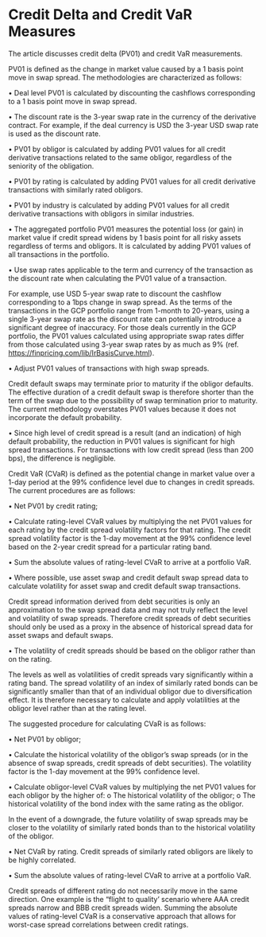 # Credit Delta and Credit VaR Measures

The article discusses credit delta (PV01) and credit VaR measurements. 

PV01 is defined as the change in market value caused by a 1 basis point move in swap spread.  The methodologies are characterized as follows:

•	Deal level PV01 is calculated by discounting the cashflows corresponding to a 1 basis point move in swap spread.  

•	The discount rate is the 3-year swap rate in the currency of the derivative contract.  For example, if the deal currency is USD the 3-year USD swap rate is used as the discount rate.

•	PV01 by obligor is calculated by adding PV01 values for all credit derivative transactions related to the same obligor, regardless of the seniority of the obligation.

•	PV01 by rating is calculated by adding PV01 values for all credit derivative transactions with similarly rated obligors.

•	PV01 by industry is calculated by adding PV01 values for all credit derivative transactions with obligors in similar industries.

•	The aggregated portfolio PV01 measures the potential loss (or gain) in market value if credit spread widens by 1 basis point for all risky assets regardless of terms and obligors.  It is calculated by adding PV01 values of all transactions in the portfolio.

•	Use swap rates applicable to the term and currency of the transaction as the discount rate when calculating the PV01 value of a transaction.

For example, use USD 5-year swap rate to discount the cashflow corresponding to a 1bps change in swap spread.  As the terms of the transactions in the GCP portfolio range from 1-month to 20-years, using a single 3-year swap rate as the discount rate can potentially introduce a significant degree of inaccuracy.  For those deals currently in the GCP portfolio, the PV01 values calculated using appropriate swap rates differ from those calculated using 3-year swap rates by as much as 9% (ref. https://finpricing.com/lib/IrBasisCurve.html).  

•	Adjust PV01 values of transactions with high swap spreads.

Credit default swaps may terminate prior to maturity if the obligor defaults.  The effective duration of a credit default swap is therefore shorter than the term of the swap due to the possibility of swap termination prior to maturity.  The current methodology overstates PV01 values because it does not incorporate the default probability.

•	Since high level of credit spread is a result (and an indication) of high default probability, the reduction in PV01 values is significant for high spread transactions.  For transactions with low credit spread (less than 200 bps), the difference is negligible.  

Credit VaR (CVaR) is defined as the potential change in market value over a 1-day period at the 99% confidence level due to changes in credit spreads.  The current procedures are as follows:

•	Net PV01 by credit rating;

•	Calculate rating-level CVaR values by multiplying the net PV01 values for each rating by the credit spread volatility factors for that rating.  The credit spread volatility factor is the 1-day movement at the 99% confidence level based on the 2-year credit spread for a particular rating band.

•	Sum the absolute values of rating-level CVaR to arrive at a portfolio VaR.

•	Where possible, use asset swap and credit default swap spread data to calculate volatility for asset swap and credit default swap transactions.

Credit spread information derived from debt securities is only an approximation to the swap spread data and may not truly reflect the level and volatility of swap spreads.  Therefore credit spreads of debt securities should only be used as a proxy in the absence of historical spread data for asset swaps and default swaps.  

•	The volatility of credit spreads should be based on the obligor rather than on the rating.

The levels as well as volatilities of credit spreads vary significantly within a rating band.  The spread volatility of an index of similarly rated bonds can be significantly smaller than that of an individual obligor due to diversification effect.  It is therefore necessary to calculate and apply volatilities at the obligor level rather than at the rating level.

The suggested procedure for calculating CVaR is as follows:

•	Net PV01 by obligor;

•	Calculate the historical volatility of the obligor’s swap spreads (or in the absence of swap spreads, credit spreads of debt securities).  The volatility factor is the 1-day movement at the 99% confidence level.

•	Calculate obligor-level CVaR values by multiplying the net PV01 values for each obligor by the higher of:
o	The historical volatility of the obligor; 
o	The historical volatility of the bond index with the same rating as the obligor.

In the event of a downgrade, the future volatility of swap spreads may be closer to the volatility of similarly rated bonds than to the historical volatility of the obligor.

•	Net CVaR by rating.  Credit spreads of similarly rated obligors are likely to be highly correlated.

•	Sum the absolute values of rating-level CVaR to arrive at a portfolio VaR.  

Credit spreads of different rating do not necessarily move in the same direction.  One example is the “flight to quality’ scenario where AAA credit spreads narrow and BBB credit spreads widen.  Summing the absolute values of rating-level CVaR is a conservative approach that allows for worst-case spread correlations between credit ratings.


